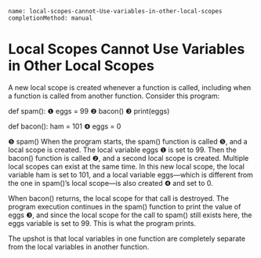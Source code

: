```ngMeta
name: local-scopes-cannot-Use-variables-in-other-local-scopes
completionMethod: manual
```
# Local Scopes Cannot Use Variables in Other Local Scopes
A new local scope is created whenever a function is called, including when a function is called from another function. Consider this program:


  def spam():
❶    eggs = 99
❷    bacon()
❸    print(eggs)

  def bacon():
      ham = 101
❹    eggs = 0

❺ spam()
When the program starts, the spam() function is called ❺, and a local scope is created. The local variable eggs ❶ is set to 99. Then the bacon() function is called ❷, and a second local scope is created. Multiple local scopes can exist at the same time. In this new local scope, the local variable ham is set to 101, and a local variable eggs—which is different from the one in spam()’s local scope—is also created ❹ and set to 0.

When bacon() returns, the local scope for that call is destroyed. The program execution continues in the spam() function to print the value of eggs ❸, and since the local scope for the call to spam() still exists here, the eggs variable is set to 99. This is what the program prints.

The upshot is that local variables in one function are completely separate from the local variables in another function.